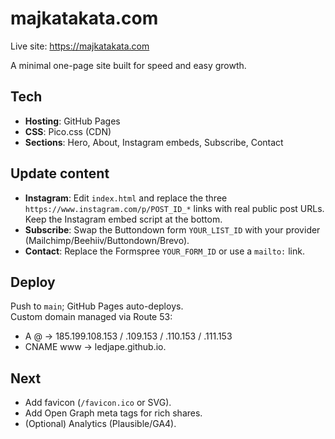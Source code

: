 # majkatakata.com

Live site: https://majkatakata.com

A minimal one-page site built for speed and easy growth.

## Tech
- **Hosting**: GitHub Pages
- **CSS**: Pico.css (CDN)
- **Sections**: Hero, About, Instagram embeds, Subscribe, Contact

## Update content
- **Instagram**: Edit `index.html` and replace the three `https://www.instagram.com/p/POST_ID_*` links with real public post URLs. Keep the Instagram embed script at the bottom.
- **Subscribe**: Swap the Buttondown form `YOUR_LIST_ID` with your provider (Mailchimp/Beehiiv/Buttondown/Brevo).
- **Contact**: Replace the Formspree `YOUR_FORM_ID` or use a `mailto:` link.

## Deploy
Push to `main`; GitHub Pages auto-deploys.  
Custom domain managed via Route 53:
- A @ → 185.199.108.153 / .109.153 / .110.153 / .111.153
- CNAME www → ledjape.github.io.

## Next
- Add favicon (`/favicon.ico` or SVG).
- Add Open Graph meta tags for rich shares.
- (Optional) Analytics (Plausible/GA4).


